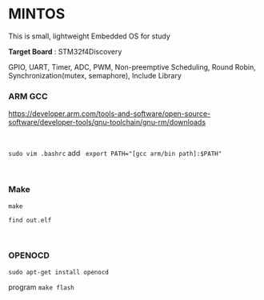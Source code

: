 # MINTOS

This is small, lightweight Embedded OS for study


**Target Board** : STM32f4Discovery


GPIO, UART, Timer, ADC, PWM, Non-preemptive Scheduling, Round Robin, Synchronization(mutex, semaphore), Include Library




### ARM GCC
https://developer.arm.com/tools-and-software/open-source-software/developer-tools/gnu-toolchain/gnu-rm/downloads

<br>

`sudo vim .bashrc`
add ` export PATH="[gcc arm/bin path]:$PATH"`


<br>

### Make
`make` 


`find out.elf`

<br>

### OPENOCD

`sudo apt-get install openocd`


program `make flash`

